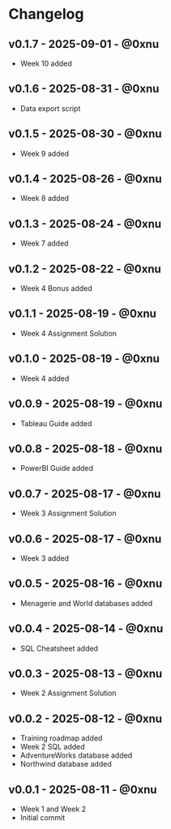 # Changelog

## v0.1.7 - 2025-09-01 - @0xnu
* Week 10 added

## v0.1.6 - 2025-08-31 - @0xnu
* Data export script

## v0.1.5 - 2025-08-30 - @0xnu
* Week 9 added

## v0.1.4 - 2025-08-26 - @0xnu
* Week 8 added

## v0.1.3 - 2025-08-24 - @0xnu
* Week 7 added

## v0.1.2 - 2025-08-22 - @0xnu
* Week 4 Bonus added

## v0.1.1 - 2025-08-19 - @0xnu
* Week 4 Assignment Solution

## v0.1.0 - 2025-08-19 - @0xnu
* Week 4 added

## v0.0.9 - 2025-08-19 - @0xnu
* Tableau Guide added

## v0.0.8 - 2025-08-18 - @0xnu
* PowerBI Guide added

## v0.0.7 - 2025-08-17 - @0xnu
* Week 3 Assignment Solution

## v0.0.6 - 2025-08-17 - @0xnu
* Week 3 added

## v0.0.5 - 2025-08-16 - @0xnu
* Menagerie and World databases added

## v0.0.4 - 2025-08-14 - @0xnu
* SQL Cheatsheet added

## v0.0.3 - 2025-08-13 - @0xnu
* Week 2 Assignment Solution

## v0.0.2 - 2025-08-12 - @0xnu
* Training roadmap added
* Week 2 SQL added
* AdventureWorks database added
* Northwind database added

## v0.0.1 - 2025-08-11 - @0xnu
* Week 1 and Week 2
* Initial commit